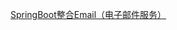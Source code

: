 
<a href="https://www.cnblogs.com/fanqisoft/p/10357206.html" target="_blank">SpringBoot整合Email（电子邮件服务）</a>
